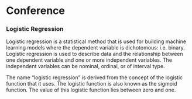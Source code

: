 # Conference
### Logistic Regression
Logistic regression is a statistical method that is used for building machine learning models where the dependent variable is dichotomous: i.e. binary. Logistic regression is used to describe data and the relationship between one dependent variable and one or more independent variables. The independent variables can be nominal, ordinal, or of interval type.

The name “logistic regression” is derived from the concept of the logistic function that it uses. The logistic function is also known as the sigmoid function. The value of this logistic function lies between zero and one.
